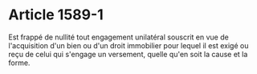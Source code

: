 # Article 1589-1

Est frappé de nullité tout engagement unilatéral souscrit en vue de l'acquisition d'un bien ou d'un droit immobilier pour lequel il est exigé ou reçu de celui qui s'engage un versement, quelle qu'en soit la cause et la forme.
